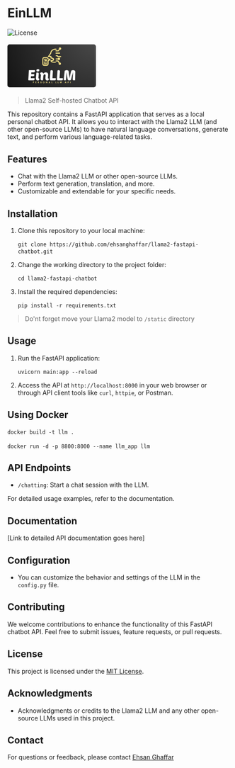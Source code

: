 # EinLLM

![License](https://img.shields.io/badge/license-MIT-blue.svg)

<img src='./static/banner.png' style="border-radius: 5px; margin: 4px 0" width='200'>


> Llama2 Self-hosted Chatbot API

This repository contains a FastAPI application that serves as a local personal chatbot API. It allows you to interact with the Llama2 LLM (and other open-source LLMs) to have natural language conversations, generate text, and perform various language-related tasks.

## Features

- Chat with the Llama2 LLM or other open-source LLMs.
- Perform text generation, translation, and more.
- Customizable and extendable for your specific needs.

## Installation

1. Clone this repository to your local machine:

   ```shell
   git clone https://github.com/ehsanghaffar/llama2-fastapi-chatbot.git
   ```

2. Change the working directory to the project folder:

   ```shell
   cd llama2-fastapi-chatbot
   ```

3. Install the required dependencies:

   ```shell
   pip install -r requirements.txt
   ```

> Do'nt forget move your Llama2 model to `/static` directory

## Usage

1. Run the FastAPI application:

   ```shell
   uvicorn main:app --reload
   ```

2. Access the API at `http://localhost:8000` in your web browser or through API client tools like `curl`, `httpie`, or Postman.

## Using Docker

```shell
docker build -t llm .

docker run -d -p 8800:8000 --name llm_app llm
```

## API Endpoints

- `/chatting`: Start a chat session with the LLM.
<!-- - `/generate`: Generate text based on specific prompts. -->
<!-- - `/translate`: Translate text between languages. -->

For detailed usage examples, refer to the documentation.

## Documentation

[Link to detailed API documentation goes here]

## Configuration

- You can customize the behavior and settings of the LLM in the `config.py` file.

## Contributing

We welcome contributions to enhance the functionality of this FastAPI chatbot API. Feel free to submit issues, feature requests, or pull requests.

## License

This project is licensed under the [MIT License](LICENSE).

## Acknowledgments

- Acknowledgments or credits to the Llama2 LLM and any other open-source LLMs used in this project.

## Contact

For questions or feedback, please contact [Ehsan Ghaffar](mailto:ghafari.5000@gmail.com)

